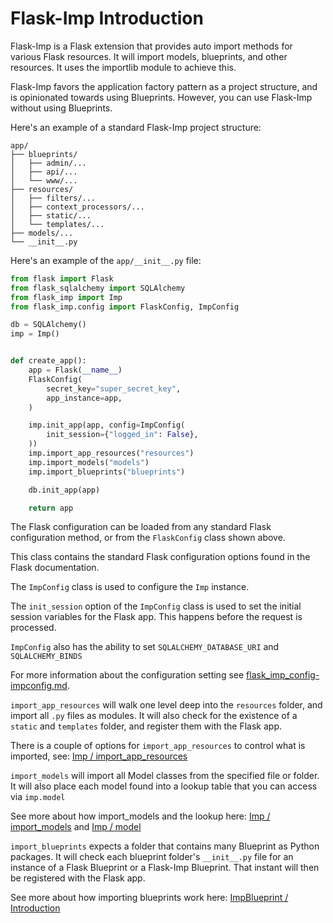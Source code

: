 # Flask-Imp Introduction

Flask-Imp is a Flask extension that provides auto import methods for various Flask resources. It will import models,
blueprints, and other resources. It uses the importlib module to achieve this.

Flask-Imp favors the application factory pattern as a project structure, and is opinionated towards using
Blueprints. However, you can use Flask-Imp without using Blueprints.

Here's an example of a standard Flask-Imp project structure:

```text
app/
├── blueprints/
│   ├── admin/...
│   ├── api/...
│   └── www/...
├── resources/
│   ├── filters/...
│   ├── context_processors/...
│   ├── static/...
│   └── templates/...
├── models/...
└── __init__.py
```

Here's an example of the `app/__init__.py` file:

```python
from flask import Flask
from flask_sqlalchemy import SQLAlchemy
from flask_imp import Imp
from flask_imp.config import FlaskConfig, ImpConfig

db = SQLAlchemy()
imp = Imp()


def create_app():
    app = Flask(__name__)
    FlaskConfig(
        secret_key="super_secret_key",
        app_instance=app,
    )

    imp.init_app(app, config=ImpConfig(
        init_session={"logged_in": False},
    ))
    imp.import_app_resources("resources")
    imp.import_models("models")
    imp.import_blueprints("blueprints")

    db.init_app(app)

    return app
```

The Flask configuration can be loaded from any standard Flask configuration method, or from the `FlaskConfig` class
shown above.

This class contains the standard Flask configuration options found in the Flask documentation.

The `ImpConfig` class is used to configure the `Imp` instance.

The `init_session` option of the `ImpConfig` class is used to set the initial session variables for the Flask app.
This happens before the request is processed.

`ImpConfig` also has the ability to set `SQLALCHEMY_DATABASE_URI` and `SQLALCHEMY_BINDS`

For more information about the configuration setting see
[flask_imp_config-impconfig.md](flask_imp_config-impconfig.md).

`import_app_resources` will walk one level deep into the `resources` folder, and import
all `.py` files as modules.
It will also check for the existence of a `static` and `templates` folder, and register them with the Flask app.

There is a couple of options for `import_app_resources` to control what
is imported, see: [Imp / import_app_resources](imp-import_app_resources.md)

`import_models` will import all Model classes from the specified file or folder. It will also place each model found
into a lookup table that you can access via `imp.model`

See more about how import_models and the lookup
here: [Imp / import_models](imp-import_models.md) and [Imp / model](imp-model.md)

`import_blueprints` expects a folder that contains many Blueprint as Python packages.
It will check each blueprint folder's `__init__.py` file for an instance of a Flask Blueprint or a
Flask-Imp Blueprint. That instant will then be registered with the Flask app.

See more about how importing blueprints work here: [ImpBlueprint / Introduction](impblueprint-introduction.md)
